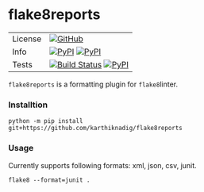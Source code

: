 # flake8reports


|     |   |
|-----|---|
|License |[![GitHub](https://img.shields.io/badge/license-MIT-brightgreen.svg)](https://raw.githubusercontent.com/Microsoft/ptvsd/master/LICENSE)|
|Info |[![PyPI](https://img.shields.io/pypi/v/flake8reports.svg)](https://pypi.org/project/flake8reports/) [![PyPI](https://img.shields.io/pypi/pyversions/flake8reports.svg)](https://pypi.org/project/flake8reports/)|
|Tests|[![Build Status](https://dev.azure.com/c0d3r/flake8reports/_apis/build/status/flake8reports-yaml?branchName=master)](https://dev.azure.com/c0d3r/flake8reports/_build/latest?definitionId=1&branchName=master) [![PyPI](https://img.shields.io/azure-devops/coverage/c0d3r/flake8reports/1.svg)](https://pypi.org/project/flake8reports/)|

`flake8reports` is a formatting plugin for `flake8`linter.

### Installtion
```console
python -m pip install git+https://github.com/karthiknadig/flake8reports
```

### Usage
Currently supports following formats: xml, json, csv, junit.
```console
flake8 --format=junit .
```
